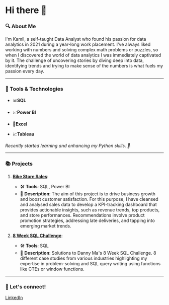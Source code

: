 # Hi there 👋

### 🔍 About Me
I'm Kamil, a self-taught Data Analyst who found his passion for data analytics in 2021 during a year-long work placement. I've always liked working with numbers and solving complex math problems or puzzles, so when I discovered the world of data analytics I was immediately captivated by it. The challenge of uncovering stories by diving deep into data, identifying trends and trying to make sense of the numbers is what fuels my passion every day.

---

### 🔧 Tools & Technologies 

- 📊**SQL** 

- 📈**Power BI** 

- 📑**Excel**

- 📈**Tableau**

*Recently started learning and enhancing my Python skills. 🐍*

---

### 📚 Projects 

1. **[Bike Store Sales](https://github.com/emTgi/Project_Bike_Store)**: 
    - 🛠 **Tools**: SQL, Power BI
    - 📝 **Description**: The aim of this project is to drive business growth and boost customer satisfaction. For this purpose, I have cleansed and  analysed sales data to develop a KPI-tracking dashboard that provides actionable insights, such as revenue trends, top products, and store performances. Recommendations involve product promotion strategies, addressing late deliveries, and tapping into emerging market trends.

2. **[8 Week SQL Challenge](https://github.com/emTgi/8_Week_SQL_Challenge)**: 
    - 🛠 **Tools**: SQL
    - 📝 **Description**: Solutions to Danny Ma's 8 Week SQL Challenge. 8 different case studies from various industries highlighting my expertise in problem-solving and SQL query writing using functions like CTEs or window functions. 

---

### 🔗 Let's connect! 

[LinkedIn](https://www.linkedin.com/in/kamilplaminiak/)
